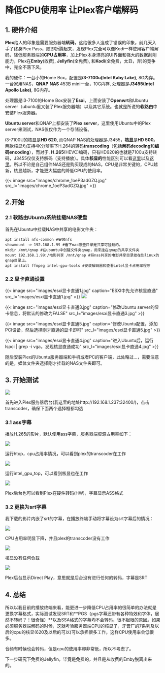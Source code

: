 # 降低CPU使用率 让Plex客户端解码

## 1. 硬件介绍
**Plex**给人的印象是需要服务器端**转码**，这给很多人造成了错误的印象，前几天入手了终身Plex Pass，随即折腾起来，发现Plex完全可以像Kodi一样使用客户端解码，降低服务器端的**CPU占用率**，加上Plex本身漂亮的UI界面和强大的数据刮削能力，Plex在**Emby**(收费), **Jellyfin**(全免费), 和**Kodi**(全免费，太丑，弃)的竞争中，完全不落下风。

我的硬件：一台小的Home Box，配置是**i3-7100u(Intel Kaby Lake)**, 8G内存。一台家用NAS，**QNAP** **NAS** 453B mini一台，10G内存, 处理器是**J3455(Intel Apollo Lake)**, 8G内存。

处理器是i3-7100的Home Box安装了**Esxi**，上面安装了**Openwrt**和Ubuntu server（ubuntu里又装了Plex服务器端）以及其它系统。也就是所说的**软路由**中安装Plex服务器。

**Ubuntu server**和QNAP上都安装了**Plex server**，这里使用Ubuntu中的Plex server来测试，NAS仅仅作为一个存储设备。

i3-7100U的核显是**HD 620**, 而QNAP NAS的处理器是J3455，**核显**是**HD 500**。两款核显均支持4K分辨率下H.264的转码**transcoding**（包括**解码decoding**和**编码encoding**），而对于, **H.265**(HEVC)编码，只有HD620的也就是7100u支持转码，J3455仅仅支持解码（支持播放）。具体**核显的**性能区别可以看[这里](https://bluesky-soft.com/en/dxvac/deviceInfo/decoder_intel.html)以及[这里](https://en.wikipedia.org/wiki/Intel_Quick_Sync_Video#Hardware_decoding_and_encoding)。所以不论是自己组件NAS还是购买现成的NAS，CPU是非常关键的，CPU越新，核显越新，才能更大幅度的降低CPU的使用率。
<!-- ![](images/chrome_1oeP3adGZQ.jpg) -->
{{< image src="images/chrome_1oeP3adGZQ.jpg" src_l="images/chrome_1oeP3adGZQ.jpg" >}}

## 2.开始
### 2.1 软路由Ubuntu系统挂载NAS硬盘
首先在Ubuntu中挂载NAS中共享的电影文件夹：
```shell
apt install nfs-common #安装nfs
showmount -e 192.168.1.99 #看下nas哪些目录是共享可挂载的。
mkdir /mnt/qnap #在ubuntu中创建文件夹qnap，用来挂在qnap的共享文件夹
mount 192.168.1.99:/电影共享 /mnt/qnap #将nas共享的电影共享目录挂在到linux的qnap目录上。
apt install ffmpeg intel-gpu-tools #安装解码器和查看intel显卡占用率程序
```
### 2.2 显卡直通设置

{{< image src="images/esxi显卡直通1.jpg" caption="ESXI中先允许核显直通" src_l="images/esxi显卡直通1.jpg" >}}
![](images/esxi显卡直通2.jpg)

{{< image src="images/esxi显卡直通3.jpg" caption="修改Ubuntu server的显卡信息，将默认的修改为FALSE" src_l="images/esxi显卡直通3.jpg" >}}

{{< image src="images/esxi显卡直通5.jpg" caption="修改Ubuntu配置，添加PCI设备，然后选择刚才直通的显卡即可" src_l="images/esxi显卡直通5.jpg" >}}

{{< image src="images/esxi显卡直通4.jpg" caption="进入Ubuntu后，运行lspci | grep -i vga，发现核显直通成功" src_l="images/esxi显卡直通4.jpg" >}}

随后安装Plex的Ubuntu服务器端和手机或者PC的客户端，此处略过...，需要注意的是，媒体文件夹选择刚才挂载的NAS文件夹即可。
## 3. 开始测试
![](images/t.jpg) 

首先进入Plex服务器后台(我这里的地址http://192.168.1.237:32400/)，点击transcoder，确保下面两个选择框都勾选
### 3.1 ass字幕
播放H.265的影片，默认使用ass字幕，服务器端资源占用率如下：

![](images/ass字幕开启后CPU占用率.jpg) 

运行htop，cpu占用率情况，可以看到plex的transcoder在工作

![](images/ass字幕开启后GPU占用率.jpg) 

运行intel_gpu_top，可以看到核显也在工作

![](images/ass字幕开启后Plex后台显示在转码.jpg) 

Plex后台也可以看到Plex在硬件转码(HW)，字幕显示ASS格式

### 3.2 更换为srt字幕
我下载的影片内嵌了srt的字幕，在播放终端手动将字幕设为srt字幕后的情况：

![](images/srt字幕开启后plex进程消耗资源.jpg) 

CPU占用率明显下降，并且plex的transcoder没有工作

![](images/srt字幕开启后GPU占用率.jpg) 

核显没有任何负载

![](images/srt字幕开启后Plex后台显示没有转码.jpg) 

Plex后台显示Direct Play，意思就是后台没有进行任何的转码，字幕是SRT

## 4. 总结
所以以我目前的播放终端来看，能更进一步降低CPU占用率的很简单的办法就是更换字幕格式，实际测试发现SRT和**PGS（pgs字幕还带有各种特效和字体，居然不转码？！很奇怪）**以及SSA格式的字幕均不会转码，很不起眼的原因。如果必须服务器端解码的时候，这就考验服务器端CPU的核显了，牙膏厂的7系列及以后的cpu的核显(620及以后的可以)可以承担很多工作，这样CPU使用率会低很多。

音频有时候也会转码，但是cpu的使用率却非常低，所以不考虑了。

下一步研究下免费的Jellyfin，毕竟是免费的，并且是从收费的Emby脱离出来的。

